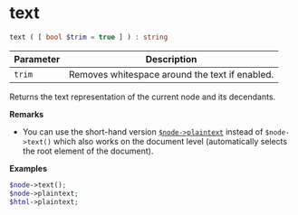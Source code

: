 # text

```php
text ( [ bool $trim = true ] ) : string
```

| Parameter | Description
| --------- | -----------
| `trim`    | Removes whitespace around the text if enabled.

Returns the text representation of the current node and its decendants.

**Remarks**

* You can use the short-hand version [`$node->plaintext`](__get.md) instead of
`$node->text()` which also works on the document level (automatically selects
the root element of the document).

**Examples**

```php
$node->text();
$node->plaintext;
$html->plaintext;
```
